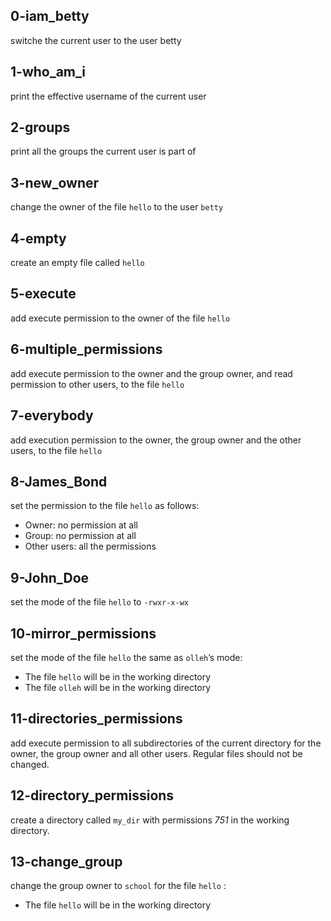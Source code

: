 ## 0-iam_betty
switche the current user to the user betty
## 1-who_am_i
print the effective username of the current user
## 2-groups
print all the groups the current user is part of
## 3-new_owner
change the owner of the file `hello` to the user `betty`
## 4-empty
create an empty file called `hello`
## 5-execute
add execute permission to the owner of the file `hello`
## 6-multiple_permissions
add execute permission to the owner and the group owner, and read permission to other users, to the file `hello`
## 7-everybody
add execution permission to the owner, the group owner and the other users, to the file `hello`
## 8-James_Bond
set the permission to the file `hello` as follows:
- Owner: no permission at all
- Group: no permission at all
- Other users: all the permissions
## 9-John_Doe
set the mode of the file `hello` to `-rwxr-x-wx`
## 10-mirror_permissions
set the mode of the file `hello` the same as `olleh`’s mode:
- The file `hello` will be in the working directory
- The file `olleh` will be in the working directory
## 11-directories_permissions
add execute permission to all subdirectories of the current directory for the owner, the group owner and all other users. Regular files should not be changed.
## 12-directory_permissions
create a directory called `my_dir` with permissions *751* in the working directory.
## 13-change_group
change the group owner to `school` for the file `hello` :
- The file `hello` will be in the working directory

